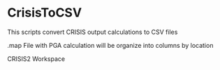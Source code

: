 # CrisisToCSV
This scripts convert CRISIS output calculations to CSV files

.map File with PGA calculation will be organize into columns by location


CRISIS2 Workspace